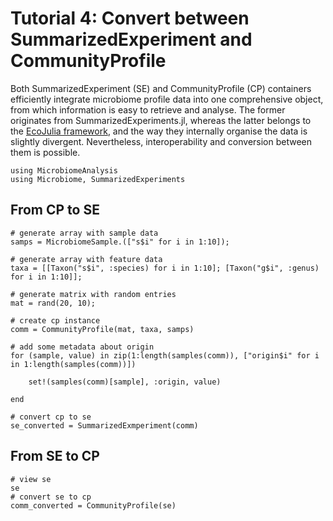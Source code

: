 # Tutorial 4: Convert between SummarizedExperiment and CommunityProfile

Both SummarizedExperiment (SE) and CommunityProfile (CP) containers efficiently integrate microbiome profile data into one comprehensive object, from which information is easy to retrieve and analyse. The former originates from SummarizedExperiments.jl, whereas the latter belongs to the [EcoJulia framework](https://ecojulia.org/), and the way they internally organise the data is slightly divergent. Nevertheless, interoperability and conversion between them is possible.

```@setup cp1
using MicrobiomeAnalysis
using Microbiome, SummarizedExperiments
```

## From CP to SE

```@example cp1
# generate array with sample data
samps = MicrobiomeSample.(["s$i" for i in 1:10]);

# generate array with feature data
taxa = [[Taxon("s$i", :species) for i in 1:10]; [Taxon("g$i", :genus) for i in 1:10]];

# generate matrix with random entries
mat = rand(20, 10);

# create cp instance
comm = CommunityProfile(mat, taxa, samps)

# add some metadata about origin
for (sample, value) in zip(1:length(samples(comm)), ["origin$i" for i in 1:length(samples(comm))])

    set!(samples(comm)[sample], :origin, value)

end
```

```@example cp1
# convert cp to se
se_converted = SummarizedExmperiment(comm)
```
## From SE to CP

```@example se
# view se
se
# convert se to cp
comm_converted = CommunityProfile(se)
```

